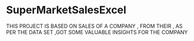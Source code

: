 # SuperMarketSalesExcel
THIS PROJECT IS BASED ON SALES OF A COMPANY , FROM THEIR , AS PER THE DATA SET ,GOT SOME VALUABLE INSIGHTS FOR THE COMPANY

